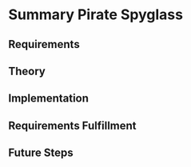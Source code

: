 # Summary Pirate Spyglass

## Requirements

## Theory

## Implementation

## Requirements Fulfillment

## Future Steps